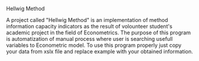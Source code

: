 Hellwig Method

A project called "Hellwig Method" is an implementation of method information capacity indicators as the result of volounteer student's academic project in the field of Econometrics. The purpose of this program is automatization of manual process where user is searching usefull variables to Econometric model. To use this program properly 
just copy your data from xslx file and replace example with your obtained information.
